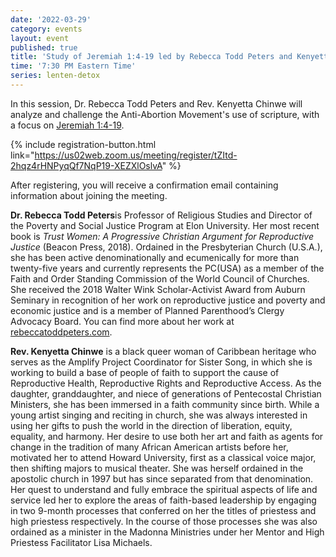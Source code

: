 ```yaml
---
date: '2022-03-29'
category: events
layout: event
published: true
title: 'Study of Jeremiah 1:4-19 led by Rebecca Todd Peters and Kenyetta Chinwe'
time: '7:30 PM Eastern Time'
series: lenten-detox
---
```


In this session, Dr. Rebecca Todd Peters and Rev. Kenyetta Chinwe will analyze and challenge the Anti-Abortion Movement's use of scripture, with a focus on [Jeremiah 1:4-19](https://bible.oremus.org/?ql=512375581).

{% include registration-button.html link="https://us02web.zoom.us/meeting/register/tZItd-2hqz4rHNPyqQf7NqP19-XEZXlOslvA" %}

After registering, you will receive a confirmation email containing information about joining the meeting.

**Dr. Rebecca Todd Peters**is Professor of Religious Studies and Director of the Poverty and Social Justice Program at Elon University. Her most recent book is _Trust Women: A Progressive Christian Argument for Reproductive Justice_ (Beacon Press, 2018). Ordained in the Presbyterian Church (U.S.A.), she has been active denominationally and ecumenically for more than twenty-five years and currently represents the PC(USA) as a member of the Faith and Order Standing Commission of the World Council of Churches. She received the 2018 Walter Wink Scholar-Activist Award from Auburn Seminary in recognition of her work on reproductive justice and poverty and economic justice and is a member of Planned Parenthood’s Clergy Advocacy Board. You can find more about her work at [rebeccatoddpeters.com](http://rebeccatoddpeters.com/).

**Rev. Kenyetta Chinwe** is a black queer woman of Caribbean heritage who serves as the Amplify Project Coordinator for Sister Song, in which she is working to build a base of people of faith to support the cause of Reproductive Health, Reproductive Rights and Reproductive Access. As the daughter, granddaughter, and niece of generations of Pentecostal Christian Ministers, she has been immersed in a faith community since birth. While a young artist singing and reciting in church, she was always interested in using her gifts to push the world in the direction of liberation, equity, equality, and harmony. Her desire to use both her art and faith as agents for change in the tradition of many African American artists before her, motivated her to attend Howard University, first as a classical voice major, then shifting majors to musical theater. She was herself ordained in the apostolic church in 1997 but has since separated from that denomination. Her quest to understand and fully embrace the spiritual aspects of life and service led her to explore the areas of faith-based leadership by engaging in two 9-month processes that conferred on her the titles of priestess and high priestess respectively. In the course of those processes she was also ordained as a minister in the Madonna Ministries under her Mentor and High Priestess Facilitator Lisa Michaels.
